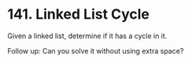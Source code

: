 # 141. Linked List Cycle

Given a linked list, determine if it has a cycle in it.

Follow up:
Can you solve it without using extra space? 
